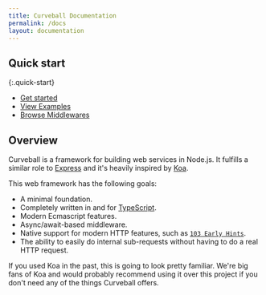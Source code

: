 ```yaml
---
title: Curveball Documentation
permalink: /docs
layout: documentation
---
```


## Quick start

{:.quick-start} 
- [Get started](/docs/getting-started/basics)
- [View Examples](/docs/examples)
- [Browse Middlewares](/docs/middleware)

## Overview

Curveball is a framework for building web services in Node.js. It fulfills a
similar role to [Express][1] and it's heavily inspired by [Koa][2].

This web framework has the following goals:

* A minimal foundation.
* Completely written in and for [TypeScript][3].
* Modern Ecmascript features.
* Async/await-based middleware.
* Native support for modern HTTP features, such as [`103 Early Hints`][http-103].
* The ability to easily do internal sub-requests without having to do a real
  HTTP request.

If you used Koa in the past, this is going to look pretty familiar. We're big
fans of Koa and would probably recommend using it over this project if you don't need
any of the things Curveball offers.

[1]: https://expressjs.com/ "Express"
[2]: https://koajs.com/ "Koa"
[3]: https://www.typescriptlang.org/ "TypeScript"
[http-103]: https://tools.ietf.org/html/rfc8297 "RFC8297: 103 Early Hints"